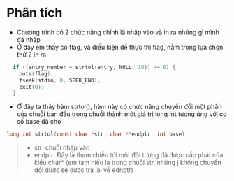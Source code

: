 # Phân tích

- Chương trình có 2 chức năng chính là nhập vào và in ra những gì mình đã nhập
- Ở đây em thấy có flag, và điều kiện để thực thi flag, nằm trong lựa chọn thứ 2 in ra.

```C
  if ((entry_number = strtol(entry, NULL, 10)) == 0) {
    puts(flag);
    fseek(stdin, 0, SEEK_END);
    exit(0);
  }
```

- Ở đây ta thấy hàm strtol(), hàm này có chức năng chuyển đổi một phần của chuỗi ban đầu trong chuỗi thành một giá trị long int tương ứng với cơ số base đã cho
```c
long int strtol(const char *str, char **endptr, int base)
```
> - str: chuỗi nhập vào
> - endptr: Đây là tham chiếu tới một đối tượng đã được cấp phát của kiểu char* (em tạm hiểu là trong chuỗi str, những j không chuyển đổi được sẽ được trả lại về ednptr)